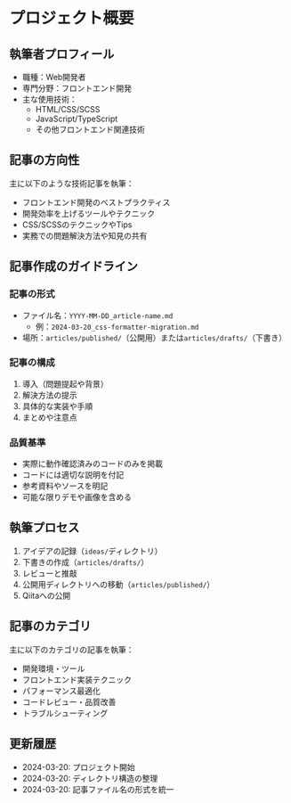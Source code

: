 # プロジェクト概要

## 執筆者プロフィール
- 職種：Web開発者
- 専門分野：フロントエンド開発
- 主な使用技術：
  - HTML/CSS/SCSS
  - JavaScript/TypeScript
  - その他フロントエンド関連技術

## 記事の方向性
主に以下のような技術記事を執筆：
- フロントエンド開発のベストプラクティス
- 開発効率を上げるツールやテクニック
- CSS/SCSSのテクニックやTips
- 実務での問題解決方法や知見の共有

## 記事作成のガイドライン
### 記事の形式
- ファイル名：`YYYY-MM-DD_article-name.md`
  - 例：`2024-03-20_css-formatter-migration.md`
- 場所：`articles/published/`（公開用）または`articles/drafts/`（下書き）

### 記事の構成
1. 導入（問題提起や背景）
2. 解決方法の提示
3. 具体的な実装や手順
4. まとめや注意点

### 品質基準
- 実際に動作確認済みのコードのみを掲載
- コードには適切な説明を付記
- 参考資料やソースを明記
- 可能な限りデモや画像を含める

## 執筆プロセス
1. アイデアの記録（`ideas/`ディレクトリ）
2. 下書きの作成（`articles/drafts/`）
3. レビューと推敲
4. 公開用ディレクトリへの移動（`articles/published/`）
5. Qiitaへの公開

## 記事のカテゴリ
主に以下のカテゴリの記事を執筆：
- 開発環境・ツール
- フロントエンド実装テクニック
- パフォーマンス最適化
- コードレビュー・品質改善
- トラブルシューティング

## 更新履歴
- 2024-03-20: プロジェクト開始
- 2024-03-20: ディレクトリ構造の整理
- 2024-03-20: 記事ファイル名の形式を統一 